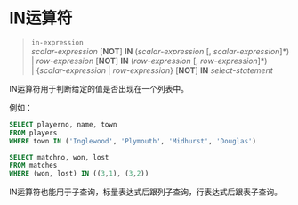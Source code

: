 # IN运算符

> `in-expression`  
*scalar-expression* [**NOT**] **IN** (*scalar-expression* [, *scalar-expression*]\*)
| *row-expression* [**NOT**] **IN** (*row-expression* [, *row-expression*]\*)  
| {*scalar-expression* | *row-expression*} [**NOT**] **IN** *select-statement*  

IN运算符用于判断给定的值是否出现在一个列表中。

例如：
``` SQL
SELECT playerno, name, town
FROM players
WHERE town IN ('Inglewood', 'Plymouth', 'Midhurst', 'Douglas')

SELECT matchno, won, lost
FROM matches
WHERE (won, lost) IN ((3,1), (3,2))
```

IN运算符也能用于子查询，标量表达式后跟列子查询，行表达式后跟表子查询。
